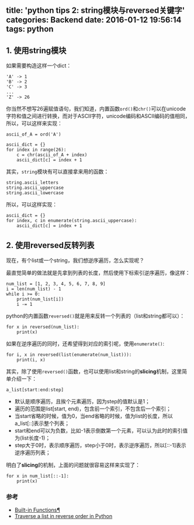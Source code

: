 title: 'python tips 2: string模块与reversed关键字'
categories: Backend
date: 2016-01-12 19:56:14
tags: python
---

## 1. 使用string模块

如果需要构造这样一个dict：

    'A' -> 1
    'B' -> 2
    'C' -> 3
    ...
    'Z' -> 26

<!-- more -->

你当然不想写26遍赋值语句，我们知道，内置函数`ord()`和`chr()`可以在unicode字符和值之间进行转换，而对于ASCII字符，unicode编码和ASCII编码的值相同，所以，可以这样来实现：

    ascii_of_A = ord('A')

    ascii_dict = {}
    for index in range(26):
        c = chr(ascii_of_A + index)
        ascii_dict[c] = index + 1

其实，`string`模块有可以直接拿来用的函数：

    string.ascii_letters
    string.ascii_uppercase
    string.ascii_lowercase

所以，可以这样实现：

    ascii_dict = {}
    for index, c in enumerate(string.ascii_uppercase):
        ascii_dict[c] = index + 1

## 2. 使用reversed反转列表

现在，有个list或一个string，我们想逆序遍历，怎么实现呢？

最直觉简单的做法就是先拿到列表的长度，然后使用下标索引逆序遍历，像这样：

    num_list = [1, 2, 3, 4, 5, 6, 7, 8, 9]
    i = len(num_list) - 1
    while i >= 0:
        print(num_list[i])
        i -= 1

python的内置函数`reversed()`就是用来反转一个列表的（list和string都可以）：

    for x in reversed(num_list):
        print(x)

如果在逆序遍历的同时，还希望得到对应的索引呢，使用`enumerate()`:

    for i, x in reversed(list(enumerate(num_list))):
        print(i, x)

其实，除了使用`reversed()`函数，也可以使用list和string的**slicing**机制，这里简单介绍一下：

    a_list[start:end:step]

- 默认是顺序遍历，且挨个元素遍历，因为step的值默认是1；
- 遍历的范围是list[start, end)，包含前一个索引，不包含后一个索引；
- 当start省略的时候，值为0，当end省略的时候，值为list的长度，所以a_list[::]表示整个列表；
- start和end可以为负数，比如-1表示倒数第一个元素，可以认为此时的索引值为(list长度-1)；
- step大于0时，表示顺序遍历，step小于0时，表示逆序遍历，所以[::-1]表示逆序遍历列表；

明白了**slicing**的机制，上面的问题就很容易这样来实现了：

    for x in num_list[::-1]:
        print(x)

### 参考
- [Built-in Functions¶](https://docs.python.org/3/library/functions.html)
- [Traverse a list in reverse order in Python](http://stackoverflow.com/questions/529424/traverse-a-list-in-reverse-order-in-python)

